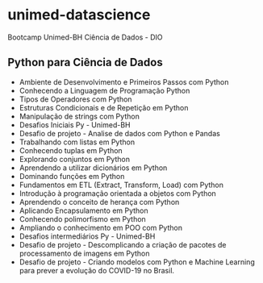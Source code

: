 # unimed-datascience
Bootcamp Unimed-BH Ciência de Dados - DIO

## Python para Ciência de Dados
* Ambiente de Desenvolvimento e Primeiros Passos com Python
* Conhecendo a Linguagem de Programação Python
* Tipos de Operadores com Python
* Estruturas Condicionais e de Repetição em Python
* Manipulação de strings com Python
* Desafios Iniciais Py - Unimed-BH
* Desafio de projeto - Analise de dados com Python e Pandas
* Trabalhando com listas em Python
* Conhecendo tuplas em Python
* Explorando conjuntos em Python
* Aprendendo a utilizar dicionários em Python
* Dominando funções em Python
* Fundamentos em ETL (Extract, Transform, Load) com Python
* Introdução à programação orientada a objetos com Python
* Aprendendo o conceito de herança com Python
* Aplicando Encapsulamento em Python
* Conhecendo polimorfismo em Python
* Ampliando o conhecimento em POO com Python
* Desafios intermediários Py - Unimed-BH
* Desafio de projeto - Descomplicando a criação de pacotes de processamento de imagens em Python
* Desafio de projeto -  Criando modelos com Python e Machine Learning para prever a evolução do COVID-19 no Brasil.
